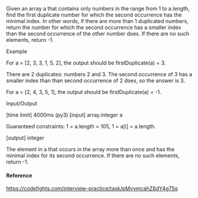 Given an array a that contains only numbers in the range from 1 to a.length, 
find the first duplicate number for which the second occurrence has the minimal index. 
In other words, if there are more than 1 duplicated numbers, 
return the number for which the second occurrence has a smaller index than the second occurrence of the other number does. 
If there are no such elements, return -1.

Example

For a = [2, 3, 3, 1, 5, 2], the output should be
firstDuplicate(a) = 3.

There are 2 duplicates: numbers 2 and 3. 
The second occurrence of 3 has a smaller index than than second occurrence of 2 does, so the answer is 3.

For a = [2, 4, 3, 5, 1], the output should be
firstDuplicate(a) = -1.

Input/Output

[time limit] 4000ms (py3)
[input] array.integer a

Guaranteed constraints:
1 = a.length = 105,
1 = a[i] = a.length.

[output] integer

The element in a that occurs in the array more than once and has the minimal index for its second occurrence. 
If there are no such elements, return -1.

#### Reference

https://codefights.com/interview-practice/task/pMvymcahZ8dY4g75q